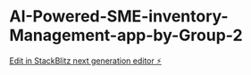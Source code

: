 # AI-Powered-SME-inventory-Management-app-by-Group-2

[Edit in StackBlitz next generation editor ⚡️](https://stackblitz.com/~/github.com/Selene1203/AI-Powered-SME-inventory-Management-app-by-Group-2)